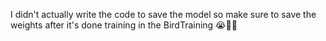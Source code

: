 I didn't actually write the code to save the model so make sure to save the weights after it's done training in the BirdTraining 😭🤑👹
